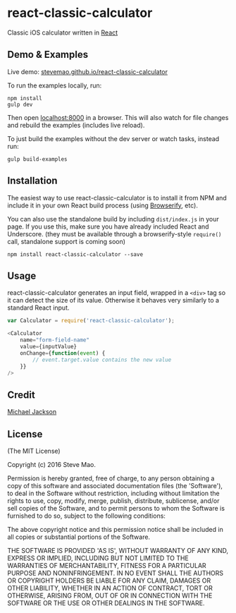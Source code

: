 react-classic-calculator
====================

Classic iOS calculator written in [React](http://facebook.github.io/react/index.html)


## Demo & Examples

Live demo: [stevemao.github.io/react-classic-calculator](http://stevemao.github.io/react-classic-calculator/)

To run the examples locally, run:

```
npm install
gulp dev
```

Then open [localhost:8000](http://localhost:8000) in a browser. This will also watch for file changes and rebuild the examples (includes live reload).

To just build the examples without the dev server or watch tasks, instead run:

```
gulp build-examples
```


## Installation

The easiest way to use react-classic-calculator is to install it from NPM and include it in your own React build process (using [Browserify](http://browserify.org), etc).

You can also use the standalone build by including `dist/index.js` in your page. If you use this, make sure you have already included React and Underscore. (they must be available through a browserify-style `require()` call, standalone support is coming soon)

```
npm install react-classic-calculator --save
```


## Usage

react-classic-calculator generates an input field, wrapped in a `<div>` tag so it can detect the size of its value. Otherwise it behaves very similarly to a standard React input.


```js
var Calculator = require('react-classic-calculator');

<Calculator
	name="form-field-name"
	value={inputValue}
	onChange={function(event) {
		// event.target.value contains the new value
	}}
/>
```

## Credit

[Michael Jackson](https://twitter.com/mjackson/status/759039237412958209)

## License

(The MIT License)

Copyright (c) 2016 Steve Mao.

Permission is hereby granted, free of charge, to any person obtaining a copy of this software and associated documentation files (the 'Software'), to deal in the Software without restriction, including without limitation the rights to use, copy, modify, merge, publish, distribute, sublicense, and/or sell copies of the Software, and to permit persons to whom the Software is furnished to do so, subject to the following conditions:

The above copyright notice and this permission notice shall be included in all copies or substantial portions of the Software.

THE SOFTWARE IS PROVIDED 'AS IS', WITHOUT WARRANTY OF ANY KIND, EXPRESS OR IMPLIED, INCLUDING BUT NOT LIMITED TO THE WARRANTIES OF MERCHANTABILITY, FITNESS FOR A PARTICULAR PURPOSE AND NONINFRINGEMENT. IN NO EVENT SHALL THE AUTHORS OR COPYRIGHT HOLDERS BE LIABLE FOR ANY CLAIM, DAMAGES OR OTHER LIABILITY, WHETHER IN AN ACTION OF CONTRACT, TORT OR OTHERWISE, ARISING FROM, OUT OF OR IN CONNECTION WITH THE SOFTWARE OR THE USE OR OTHER DEALINGS IN THE SOFTWARE.
